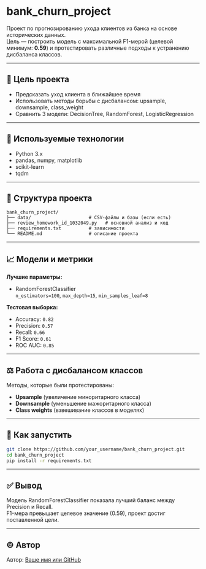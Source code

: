 # bank_churn_project

Проект по прогнозированию ухода клиентов из банка на основе исторических данных.  
Цель — построить модель с максимальной F1-мерой (целевой минимум: **0.59**) и протестировать различные подходы к устранению дисбаланса классов.

---
 
## 🎯 Цель проекта

- Предсказать уход клиента в ближайшее время
- Использовать методы борьбы с дисбалансом: upsample, downsample, class_weight
- Сравнить 3 модели: DecisionTree, RandomForest, LogisticRegression

---

## 🧰 Используемые технологии

- Python 3.x
- pandas, numpy, matplotlib
- scikit-learn
- tqdm

---

## 📁 Структура проекта

```
bank_churn_project/
├── data/                     # CSV-файлы и базы (если есть)
├── review_homework_id_1032049.py   # основной анализ и код
├── requirements.txt          # зависимости
└── README.md                 # описание проекта
```

---

## 📈 Модели и метрики

**Лучшие параметры:**

- RandomForestClassifier  
  `n_estimators=100`, `max_depth=15`, `min_samples_leaf=8`

**Тестовая выборка:**

- Accuracy: `0.82`
- Precision: `0.57`
- Recall: `0.66`
- F1 Score: `0.61`
- ROC AUC: `0.85`

---

## ⚖️ Работа с дисбалансом классов

Методы, которые были протестированы:
- **Upsample** (увеличение миноритарного класса)
- **Downsample** (уменьшение мажоритарного класса)
- **Class weights** (взвешивание классов в моделях)

---

## 🧪 Как запустить

```bash
git clone https://github.com/your_username/bank_churn_project.git
cd bank_churn_project
pip install -r requirements.txt
```

---

## ✅ Вывод

Модель RandomForestClassifier показала лучший баланс между Precision и Recall.  
F1-мера превышает целевое значение (0.59), проект достиг поставленной цели.

---

## © Автор

Автор: [Ваше имя или GitHub](https://github.com/your_username)
